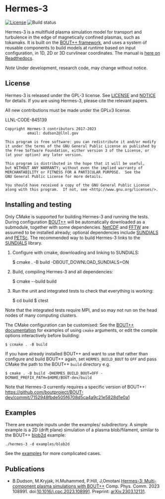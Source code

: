 # Hermes-3

[![License](https://img.shields.io/badge/license-GPL-blue.svg)](https://img.shields.io/badge/license-GPL-blue.svg)
![Build status](https://github.com/bendudson/hermes-3/workflows/Tests/badge.svg)

Hermes-3 is a multifluid plasma simulation model for transport and
turbulence in the edge of magnetically confined plasmas, such as
tokamaks. It is built on the [BOUT++
framework](https://github.com/boutproject/BOUT-dev/), and uses a
system of reusable components to build models at runtime based on
input configuration, in 1D, 2D or 3D curvlinear coordinates.  The
manual is [here on
Readthedocs](https://hermes3.readthedocs.io/en/latest/).

*Note* Under development, research code, may change without notice.

## License

Hermes-3 is released under the GPL-3 license. See [LICENSE](./LICENSE)
and [NOTICE](./NOTICE) for details.  If you are using Hermes-3, please
cite the relevant papers.

All new contributions must be made under the GPLv3 license.

LLNL-CODE-845139


    Copyright Hermes-3 contributors 2017-2023
              email: dudson2@llnl.gov

    This program is free software: you can redistribute it and/or modify
    it under the terms of the GNU General Public License as published by
    the Free Software Foundation, either version 3 of the License, or
    (at your option) any later version.

    This program is distributed in the hope that it will be useful,
    but WITHOUT ANY WARRANTY; without even the implied warranty of
    MERCHANTABILITY or FITNESS FOR A PARTICULAR PURPOSE.  See the
    GNU General Public License for more details.

    You should have received a copy of the GNU General Public License
    along with this program.  If not, see <http://www.gnu.org/licenses/>.


## Installing and testing

Only CMake is supported for building Hermes-3 and running the tests.
During configuration
[BOUT++](https://github.com/boutproject/BOUT-dev/) will be
automatically downloaded as a submodule, together with some
dependencies. [NetCDF](https://www.unidata.ucar.edu/software/netcdf/)
and [FFTW](https://www.fftw.org/) are assumed to be installed already;
optional dependencies include
[SUNDIALS](https://computing.llnl.gov/projects/sundials) and
[PETSc](https://petsc.org). The recommended way to build Hermes-3
links to the [SUNDIALS](https://computing.llnl.gov/projects/sundials)
library.

1) Configure with cmake, downloading and linking to SUNDIALS:

    $ cmake . -B build -DBOUT_DOWNLOAD_SUNDIALS=ON

2) Build, compiling Hermes-3 and all dependencies:

    $ cmake --build build

3) Run the unit and integrated tests to check that everything is working:

    $ cd build
    $ ctest

Note that the integrated tests require MPI, and so may not run on the
head nodes of many computing clusters.

The CMake configuration can be customised: See the [BOUT++
documentation](https://bout-dev.readthedocs.io/en/latest/user_docs/installing.html#cmake)
for examples of using `cmake` arguments, or edit the compile options
interactively before building:

    $ ccmake . -B build

If you have already installed BOUT++ and want to use that rather than
configure and build BOUT++ again, set `HERMES_BUILD_BOUT` to `OFF` and pass
CMake the path to the BOUT++ `build` directory e.g.

    $ cmake . -B build -DHERMES_BUILD_BOUT=OFF -DCMAKE_PREFIX_PATH=$HOME/BOUT-dev/build

Note that Hermes-3 currently requires a specific version of BOUT++:
https://github.com/boutproject/BOUT-dev/commit/7152948fbde505f6708d5ca4a9c21e5828d1e0a1

## Examples

There are example inputs under the examples/ subdirectory. A simple
example is a 2D (drift plane) simulation of a plasma blob/filament,
similar to the BOUT++
[blob2d](https://github.com/boutproject/BOUT-dev/tree/master/examples/blob2d)
example:

    ./hermes-3 -d examples/blob2d

See the
[examples](https://github.com/bendudson/hermes-3/tree/master/examples)
for more complicated cases.

## Publications

* B.Dudson, M.Kryjak, H.Muhammed, P.Hill, J,Omotani [Hermes-3:
  Multi-component plasma simulations with
  BOUT++](https://doi.org/10.1016/j.cpc.2023.108991)
  Comp. Phys. Comm. 2023
  108991. doi:[10.1016/j.cpc.2023.108991](https://doi.org/10.1016/j.cpc.2023.108991).
  Preprint:
  [arXiv.2303.12131](https://doi.org/10.48550/arXiv.2303.12131).

